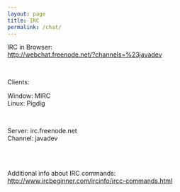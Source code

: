 ```yaml
---
layout: page
title: IRC
permalink: /chat/
---
```


IRC in Browser:  
http://webchat.freenode.net/?channels=%23javadev

<br/>

Clients:

Window: MIRC  
Linux: Pigdig  

<br/>

Server: irc.freenode.net  
Channel: javadev

<br/><br/>

Additional info about IRC commands:  
http://www.ircbeginner.com/ircinfo/ircc-commands.html
